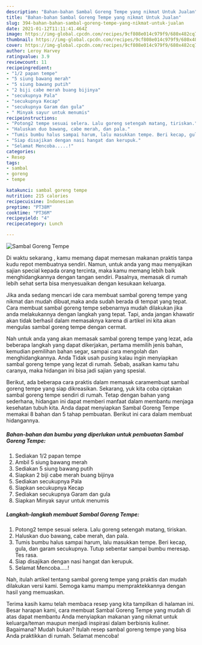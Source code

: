 ```yaml
---
description: "Bahan-bahan Sambal Goreng Tempe yang nikmat Untuk Jualan"
title: "Bahan-bahan Sambal Goreng Tempe yang nikmat Untuk Jualan"
slug: 394-bahan-bahan-sambal-goreng-tempe-yang-nikmat-untuk-jualan
date: 2021-01-12T11:11:41.464Z
image: https://img-global.cpcdn.com/recipes/9cf808e014c979f9/680x482cq70/sambal-goreng-tempe-foto-resep-utama.jpg
thumbnail: https://img-global.cpcdn.com/recipes/9cf808e014c979f9/680x482cq70/sambal-goreng-tempe-foto-resep-utama.jpg
cover: https://img-global.cpcdn.com/recipes/9cf808e014c979f9/680x482cq70/sambal-goreng-tempe-foto-resep-utama.jpg
author: Leroy Harvey
ratingvalue: 3.9
reviewcount: 11
recipeingredient:
- "1/2 papan tempe"
- "5 siung bawang merah"
- "5 siung bawang putih"
- "2 biji cabe merah buang bijinya"
- "secukupnya Pala"
- "secukupnya Kecap"
- "secukupnya Garam dan gula"
- " Minyak sayur untuk menumis"
recipeinstructions:
- "Potong2 tempe sesuai selera. Lalu goreng setengah matang, tiriskan."
- "Haluskan duo bawang, cabe merah, dan pala."
- "Tumis bumbu halus sampai harum, lalu masukkan tempe. Beri kecap, gula, dan garam secukupnya. Tutup sebentar sampai bumbu meresap. Tes rasa."
- "Siap disajikan dengan nasi hangat dan kerupuk."
- "Selamat Mencoba.....!"
categories:
- Resep
tags:
- sambal
- goreng
- tempe

katakunci: sambal goreng tempe 
nutrition: 215 calories
recipecuisine: Indonesian
preptime: "PT38M"
cooktime: "PT36M"
recipeyield: "4"
recipecategory: Lunch

---
```



![Sambal Goreng Tempe](https://img-global.cpcdn.com/recipes/9cf808e014c979f9/680x482cq70/sambal-goreng-tempe-foto-resep-utama.jpg)

Di waktu  sekarang , kamu memang dapat memesan makanan praktis tanpa kudu repot membuatnya sendiri. Namun, untuk anda yang mau menyajikan sajian special kepada orang tercinta, maka kamu memang lebih baik menghidangkannya dengan tangan sendiri. Pasalnya, memasak di rumah lebih sehat serta bisa menyesuaikan dengan kesukaan keluarga.

Jika anda sedang mencari ide cara membuat sambal goreng tempe yang nikmat dan mudah dibuat,maka anda sudah berada di tempat yang tepat. Cara membuat sambal goreng tempe  sebenarnya mudah dilakukan jika anda melakukannya dengan langkah yang tepat. Tapi, anda jangan khawatir akan tidak berhasil dalam memasaknya 
karena di artikel ini kita akan mengulas sambal goreng tempe dengan cermat.  



Nah untuk anda yang akan memasak sambal goreng tempe yang lezat, ada beberapa langkah yang dapat dikerjakan, pertama memilih jenis bahan, kemudian pemilihan bahan segar, sampai cara mengolah dan menghidangkannya. Anda Tidak usah pusing kalau ingin menyiapkan sambal goreng tempe yang lezat di rumah. Sebab, asalkan kamu  tahu caranya, maka hidangan ini bisa jadi sajian yang spesial.

Berikut, ada beberapa cara praktis  dalam memasak caramembuat sambal goreng tempe yang siap dikreasikan. Sekarang, yuk kita coba ciptakan sambal goreng tempe sendiri di rumah. Tetap dengan bahan yang sederhana, hidangan ini dapat memberi manfaat dalam membantu menjaga kesehatan tubuh kita. Anda dapat menyiapkan Sambal Goreng Tempe memakai 8 bahan dan 5 tahap pembuatan. Berikut ini cara dalam membuat hidangannya.

<!--inarticleads1-->

##### Bahan-bahan dan bumbu yang diperlukan untuk pembuatan Sambal Goreng Tempe:

1. Sediakan 1/2 papan tempe
1. Ambil 5 siung bawang merah
1. Sediakan 5 siung bawang putih
1. Siapkan 2 biji cabe merah buang bijinya
1. Sediakan secukupnya Pala
1. Siapkan secukupnya Kecap
1. Sediakan secukupnya Garam dan gula
1. Siapkan  Minyak sayur untuk menumis




<!--inarticleads2-->

##### Langkah-langkah membuat Sambal Goreng Tempe:

1. Potong2 tempe sesuai selera. Lalu goreng setengah matang, tiriskan.
1. Haluskan duo bawang, cabe merah, dan pala.
1. Tumis bumbu halus sampai harum, lalu masukkan tempe. Beri kecap, gula, dan garam secukupnya. Tutup sebentar sampai bumbu meresap. Tes rasa.
1. Siap disajikan dengan nasi hangat dan kerupuk.
1. Selamat Mencoba.....!




Nah, itulah artikel tentang  sambal goreng tempe  yang praktis dan mudah dilakukan versi kami. Semoga kamu mampu mempraktekkannya dengan hasil yang memuaskan. 

Terima kasih kamu telah membaca resep yang kita tampilkan di halaman ini. Besar harapan kami, cara membuat  Sambal Goreng Tempe yang mudah di atas dapat membantu Anda menyiapkan makanan yang nikmat untuk keluarga/teman maupun menjadi inspirasi dalam berbisnis kuliner. Bagaimana? Mudah bukan? Itulah resep sambal goreng tempe yang bisa Anda praktikkan di rumah. Selamat mencoba!

